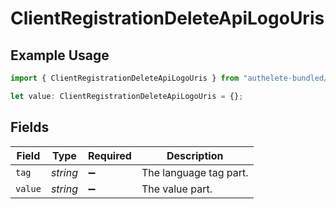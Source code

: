 # ClientRegistrationDeleteApiLogoUris

## Example Usage

```typescript
import { ClientRegistrationDeleteApiLogoUris } from "authelete-bundled/models/operations";

let value: ClientRegistrationDeleteApiLogoUris = {};
```

## Fields

| Field                  | Type                   | Required               | Description            |
| ---------------------- | ---------------------- | ---------------------- | ---------------------- |
| `tag`                  | *string*               | :heavy_minus_sign:     | The language tag part. |
| `value`                | *string*               | :heavy_minus_sign:     | The value part.        |